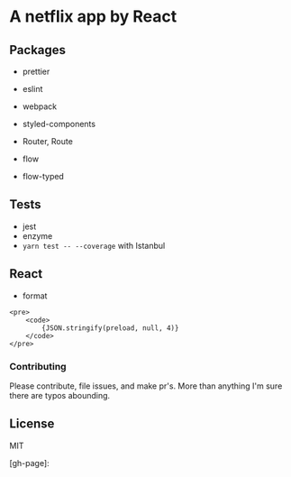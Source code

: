 # A netflix app by React

## Packages
* prettier 
* eslint
* webpack
* styled-components
* Router, Route

* flow
* flow-typed

## Tests
* jest 
* enzyme
* `yarn test -- --coverage` with Istanbul

## React 

* format 
```
<pre>
    <code>
        {JSON.stringify(preload, null, 4)}
    </code>
</pre>
```

### Contributing

Please contribute, file issues, and make pr's. More than anything I'm sure there are typos abounding.

## License

MIT

[gh-page]: 

